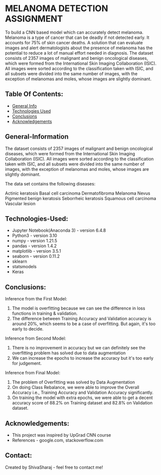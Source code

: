 # MELANOMA DETECTION ASSIGNMENT

To build a CNN based model which can accurately detect melanoma. Melanoma is a type of cancer that can be deadly if not detected early. It accounts for 75% of skin cancer deaths. A solution that can evaluate images and alert dermatologists about the presence of melanoma has the potential to reduce a lot of manual effort needed in diagnosis.
The dataset consists of 2357 images of malignant and benign oncological diseases, which were formed from the International Skin Imaging Collaboration (ISIC). All images were sorted according to the classification taken with ISIC, and all subsets were divided into the same number of images, with the exception of melanomas and moles, whose images are slightly dominant.



 ## Table Of Contents:

* [General Info](#general-information)
* [Technologies Used](#technologies-used)
* [Conclusions](#conclusions)
* [Acknowledgements](#acknowledgements)



## General-Information

The dataset consists of 2357 images of malignant and benign oncological diseases, which were formed from the International Skin Imaging Collaboration (ISIC). All images were sorted according to the classification taken with ISIC, and all subsets were divided into the same number of images, with the exception of melanomas and moles, whose images are slightly dominant.

The data set contains the following diseases:

Actinic keratosis
Basal cell carcinoma
Dermatofibroma
Melanoma
Nevus
Pigmented benign keratosis
Seborrheic keratosis
Squamous cell carcinoma
Vascular lesion



## Technologies-Used:

- Jupyter Notebook(Anaconda 3) - version 6.4.8
- Python3 - version 3.10
- numpy - version 1.21.5
- pandas - version 1.4.2
- matplotlib - version 3.5.1
- seaborn - version 0.11.2
- sklearn
- statsmodels
- Keras



## Conclusions:

Inference from the First Model:
1. The model is overfitting because we can see the difference in loss functions in training & validation.
2. The difference between Training Accuracy and Validation accuracy is around 20%, which seems to be a case of overfitting. But again, it's too early to decide.

Inference from Second Model:
1. There is no improvement in accuracy but we can definitely see the overfitting problem has solved due to data augmentation
2. We can increase the epochs to increase the accuracy but it's too early for judgement.

Inference from Final Model:

1. The problem of Overfitting was solved by Data Augmentation
2. On doing Class Rebalance, we were able to improve the Overall Accuracy i.e., Training Accuracy and Validation Accuracy significantly.
3. On training the model with extra epochs, we were able to get a decent accuracy score of 88.2% on Training dataset and 82.8% on Validation dataset.



## Acknowledgements:

- This project was inspired by UpGrad CNN course
- References - google.com, stackoverflow.com



## Contact:

Created by ShivaSharaj - feel free to contact me!